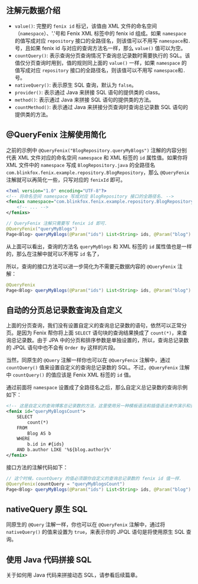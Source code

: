## 注解元数据介绍

- `value()`: 完整的 `fenix id` 标记，该值由 XML 文件的命名空间（`namespace`）、'.'号和 Fenix XML 标签中的 fenix id 组成。如果 `namespace` 的值写成对应 `repository` 接口的全路径名，则该值可以不用写 `namespace`和`.`号，且如果 fenix id 与对应的查询方法名一样，那么 `value()` 值可以为空。
- `countQuery()`: 表示查询分页查询情况下查询总记录数时需要执行的 SQL。该值仅分页查询时用到，值的规则同上面的 `value()` 一样，如果 `namespace` 的值写成对应 `repository` 接口的全路径名，则该值可以不用写 `namespace`和`.`号。
- `nativeQuery()`: 表示原生 SQL 查询，默认为 `false`。
- `provider()`: 表示通过 Java 来拼接 SQL 语句的提供类的 class。
- `method()`: 表示通过 Java 来拼接 SQL 语句的提供类的方法。
- `countMethod()`: 表示通过 Java 来拼接分页查询时查询总记录数 SQL 语句的提供类的方法。

## @QueryFenix 注解使用简化

之前的示例中 `@QueryFenix("BlogRepository.queryMyBlogs")` 注解的内容分别代表 XML 文件对应的命名空间 `namespace` 和 XML 标签的 `id` 属性值。如果你将 XML 文件中的 `namespace` 写成 `BlogRepository.java` 的全路径名 `com.blinkfox.fenix.example.repository.BlogRepository`，那么 `@QueryFenix` 注解就可以再简化一些，只写对应的 `fenixId` 即可。

```xml
<?xml version="1.0" encoding="UTF-8"?>
<!-- 将命名空间 namespace 写成对应 BlogRepository 接口的全路径名. -->
<fenixs namespace="com.blinkfox.fenix.example.repository.BlogRepository">
    <!-- ... -->
</fenixs>
```

```java
// QueryFenix 注解只需要写 fenix id 即可.
@QueryFenix("queryMyBlogs")
Page<Blog> queryMyBlogs(@Param("ids") List<String> ids, @Param("blog") Blog blog, Pageable pageable);
```

从上面可以看出，查询的方法名 `queryMyBlogs` 和 XML 标签的 `id` 属性值也是一样的，那么在注解中就可以不用写 `id` 名了，

所以，查询的接口方法可以进一步简化为不需要元数据内容的 `@QueryFenix` 注解：

```java
@QueryFenix
Page<Blog> queryMyBlogs(@Param("ids") List<String> ids, @Param("blog") Blog blog, Pageable pageable);
```

## 自动的分页总记录数查询及自定义

上面的分页查询，我们没有设置自定义的查询总记录数的语句，依然可以正常分页。是因为 Fenix 帮你将上面 `SELECT` 语句块的查询结果换成了 `count(*)`，来查询总记录数。由于 JPA 中的分页和排序参数是单独设置的，所以，查询总记录数的 JPQL 语句中也不会有 `Order By` 这样的片段。

当然，同原生的 `@Query` 注解一样你也可以在 `@QueryFenix` 注解中，通过 `countQuery()` 值来设置自定义的查询总记录数的 SQL。不过，`@QueryFenix` 注解中 `countQuery()` 的值应该是 Fenix XML 标签的 `id` 值。

通过前面将 `namespace` 设置成了全路径名之后，那么自定义总记录数的查询示例如下：

```xml
<!-- 这是自定义的查询博客总记录数的方法，这里使用另一种模板语法和插值语法来作演示和查询. -->
<fenix id="queryMyBlogsCount">
    SELECT
        count(*)
    FROM
        Blog AS b
    WHERE
        b.id in #{ids}
    AND b.author LIKE '%${blog.author}%'
</fenix>
```

接口方法的注解代码如下：

```java
// 这个时候，countQuery 的值必须跟你自定义的查询总记录数的 fenix id 值一样.
@QueryFenix(countQuery = "queryMyBlogsCount")
Page<Blog> queryMyBlogs(@Param("ids") List<String> ids, @Param("blog") Blog blog, Pageable pageable);
```

## nativeQuery 原生 SQL

同原生的 `@Query` 注解一样，你也可以在 `@QueryFenix` 注解中，通过将 `nativeQuery()` 的值来设置为 `true`，来表示你的 JPQL 语句是将使用原生 SQL 查询。

## 使用 Java 代码拼接 SQL

关于如何用 Java 代码来拼接动态 SQL，请参看后续篇章。
